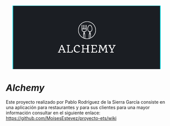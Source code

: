 <p align="center">
  <img src="https://github.com/MoisesEstevez/proyecto-ets/blob/main/img/PortadaRestaurante.png">
</p>


  
# _Alchemy_ #
Este proyecto realizado por Pablo Rodríguez de la Sierra García consiste en una aplicación para restaurantes y para sus clientes para una mayor información consultar en el siguiente enlace: https://github.com/MoisesEstevez/proyecto-ets/wiki
